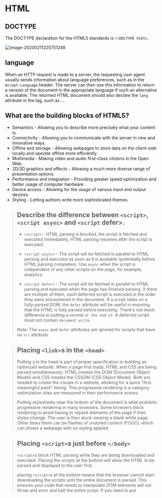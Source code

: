 # HTML

## DOCTYPE 

The DOCTYPE declaration for the HTML5 standards is `<!DOCTYPE html>`.

![image-20200211225751248](assets/html/image-20200211225751248.png)

## language 

When an HTTP request is made to a server, the requesting user agent usually sends information about language preferences, such as in the `Accept-Language` header. The server can then use this information to return a version of the document in the appropriate language if such an alternative is available. The returned HTML document should also declare the `lang` attribute in the <html> tag, such as <html lang="en">...</html>

## What are the building blocks of HTML5?

- Semantics - Allowing you to describe more precisely what your content is.
- Connectivity - Allowing you to communicate with the server in new and innovative ways.
- Offline and storage - Allowing webpages to store data on the client-side locally and operate offline more efficiently.
- Multimedia - Making video and audio first-class citizens in the Open Web.
- 2D/3D graphics and effects - Allowing a much more diverse range of presentation options.
- Performance and integration - Providing greater speed optimization and better usage of computer hardware.
- Device access - Allowing for the usage of various input and output devices.
- Styling - Letting authors write more sophisticated themes.

> ## Describe the difference between `<script>`, `<script async>` and `<script` defer>.
>
> - `<script>` - HTML parsing is blocked, the script is fetched and executed immediately, HTML parsing resumes after the script is executed.
>
> - `<script async>` - The script will be fetched in parallel to HTML parsing and executed as soon as it is available (potentially before HTML parsing completes). Use `async` when the script is independent of any other scripts on the page, for example, analytics.
>
> - `<script defer>` - The script will be fetched in parallel to HTML parsing and executed when the page has finished parsing. If there are multiple of them, each deferred script is executed in the order they were encoun­tered in the document. If a script relies on a fully-parsed DOM, the `defer` attribute will be useful in ensuring that the HTML is fully parsed before executing. There's not much difference in putting a normal `` at the end of ``. A deferred script must not contain `document.write`.
>
> Note: The `async` and `defer` attrib­utes are ignored for scripts that have no `src` attribute.
>

> ## Placing `<link>`s in the `<head>`
>
> Putting <link>s in the head is part of proper specification in building an optimized website. When a page first loads, HTML and CSS are being parsed simultaneously; HTML creates the DOM (Document Object Model) and CSS creates the CSSOM (CSS Object Model). Both are needed to create the visuals in a website, allowing for a quick "first meaningful paint" timing. This progressive rendering is a category optimization sites are measured in their performance scores.
>
> Putting stylesheets near the bottom of the document is what prohibits progressive rendering in many browsers. Some browsers block rendering to avoid having to repaint elements of the page if their styles change. The user is then stuck viewing a blank white page. Other times there can be flashes of unstyled content (FOUC), which can shows a webpage with no styling applied.
>

> ## Placing `<script>`s just before `</body>`
>
> `<script>`s block HTML parsing while they are being downloaded and executed. Placing the scripts at the bottom will allow the HTML to be parsed and displayed to the user first.
>
>
> placing `<script>`s at the bottom means that the browser cannot start downloading the scripts until the entire document is parsed. This ensures your code that needs to manipulate DOM elements will not throw and error and halt the entire script. If you need to put <script> in the <head>, use the defer attribute, which will achieve the same effect of downloading and running the script only after the HTML is parsed.
>

## What is progressive rendering?

Progressive rendering is the name given to techniques used to improve the performance of a webpage (in particular, improve perceived load time) to render content for display as quickly as possible.

It used to be much more prevalent in the days before broadband internet but it is still used in modern development as mobile data connections are becoming increasingly popular (and unreliable)!

Examples of such techniques:

- Lazy loading of images - Images on the page are not loaded all at once. JavaScript will be used to load an image when the user scrolls into the part of the page that displays the image.
- Prioritizing visible content (or above-the-fold rendering) - Include only the minimum CSS/content/scripts necessary for the amount of page that would be rendered in the users browser first to display as quickly as possible, you can then use deferred scripts or listen for the `DOMContentLoaded`/`load` event to load in other resources and content.
- Async HTML fragments - Flushing parts of the HTML to the browser as the page is constructed on the back end. More details on the technique can be found [here](http://www.ebaytechblog.com/2014/12/08/async-fragments-rediscovering-progressive-html-rendering-with-marko/).

> ## Why you would use a srcset attribute in an image tag? Explain the process the browser uses when evaluating the content of this attribute.
> You would use the srcset attribute when you want to serve different images to users depending on their device display width - serve higher quality images to devices with retina display enhances the user experience while serving lower resolution images to low-end devices increase performance and decrease data wastage (because serving a larger image will not have any visible difference). For example: 
>
> `<img srcset="small.jpg 500w, medium.jpg 1000w, large.jpg 2000w" src="..." alt="">` 
>
> tells the browser to display the small, medium or large .jpg graphic depending on the client's resolution. The first value is the image name and the second is the width of the image in pixels. For a device width of 320px, the following calculations are made:
>
> 500 / 320 = 1.5625
> 1000 / 320 = 3.125
> 2000 / 320 = 6.25
> If the client's resolution is 1x, 1.5625 is the closest, and 500w corresponding to small.jpg will be selected by the browser.
>
> If the resolution is retina (2x), the browser will use the closest resolution above the minimum. Meaning it will not choose the 500w (1.5625) because it is greater than 1 and the image might look bad. The browser would then choose the image with a resulting ratio closer to 2 which is 1000w (3.125).
>
> srcsets solve the problem whereby you want to serve smaller image files to narrow screen devices, as they don't need huge images like desktop displays do — and also optionally that you want to serve different resolution images to high density/low-density screens.